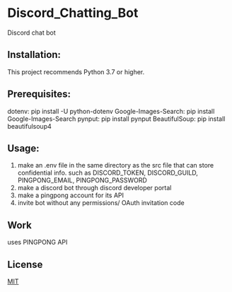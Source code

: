 # Discord_Chatting_Bot

Discord chat bot

## Installation:

This project recommends Python 3.7 or higher.

## Prerequisites:

dotenv: pip install -U python-dotenv
Google-Images-Search: pip install Google-Images-Search
pynput: pip install pynput
BeautifulSoup: pip install beautifulsoup4

## Usage:

1. make an .env file in the same directory as the src file that can store confidential info. such as DISCORD_TOKEN, DISCORD_GUILD, PINGPONG_EMAIL, PINGPONG_PASSWORD
2. make a discord bot through discord developer portal
3. make a pingpong account for its API
4. invite bot without any permissions/ OAuth invitation code

## Work

uses PINGPONG API


## License
[MIT](https://choosealicense.com/licenses/mit/)

